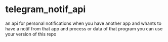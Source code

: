 # telegram_notif_api
an api for personal notifications when you have another app and whants to have a notif from that app and process or data of that program you can use your version of this repo

